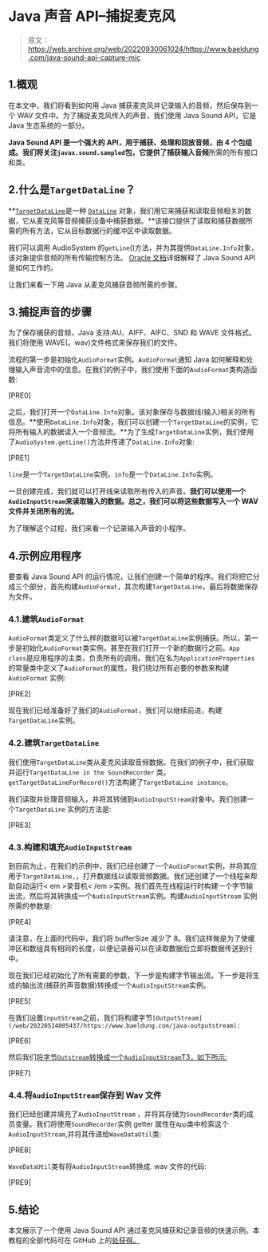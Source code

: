# Java 声音 API–捕捉麦克风

> 原文：<https://web.archive.org/web/20220930061024/https://www.baeldung.com/java-sound-api-capture-mic>

## 1.概观

在本文中，我们将看到如何用 Java 捕获麦克风并记录输入的音频，然后保存到一个 WAV 文件中。为了捕捉麦克风传入的声音，我们使用 Java Sound API，它是 Java 生态系统的一部分。

**Java Sound API 是一个强大的 API，用于捕获、处理和回放音频，由 4 个包组成。我们将关注`javax.sound.sampled`包，它提供了捕获输入音频**所需的所有接口和类。

## 2.什么是`TargetDataLine`？

**[`TargetDataLine`](https://web.archive.org/web/20220524005437/https://docs.oracle.com/en/java/javase/11/docs/api/java.desktop/javax/sound/sampled/TargetDataLine.html)是一种 [`DataLine`](https://web.archive.org/web/20220524005437/https://docs.oracle.com/en/java/javase/11/docs/api/java.desktop/javax/sound/sampled/DataLine.html) 对象，我们用它来捕获和读取音频相关的数据，它从麦克风等音频捕获设备中捕获数据。**该接口提供了读取和捕获数据所需的所有方法，它从目标数据行的缓冲区中读取数据。

我们可以调用 AudioSystem 的`getLine`()方法，并为其提供`DataLine.Info`对象，该对象提供音频的所有传输控制方法。 [Oracle 文档](https://web.archive.org/web/20220524005437/https://docs.oracle.com/javase/8/docs/technotes/guides/sound/programmer_guide/chapter2.html)详细解释了 Java Sound API 是如何工作的。

让我们来看一下用 Java 从麦克风捕获音频所需的步骤。

## 3.捕捉声音的步骤

为了保存捕获的音频，Java 支持:AU、AIFF、AIFC、SND 和 WAVE 文件格式。我们将使用 WAVE(。wav)文件格式来保存我们的文件。

流程的第一步是初始化`AudioFormat`实例。`AudioFormat`通知 Java 如何解释和处理输入声音流中的信息。在我们的例子中，我们使用下面的`AudioFormat`类构造函数:

[PRE0]

之后，我们打开一个`DataLine.Info`对象。该对象保存与数据线(输入)相关的所有信息。**使用`DataLine.Info`对象，我们可以创建一个`TargetDataLine`的实例，它将所有输入的数据读入一个音频流。**为了生成`TargetDataLine`实例，我们使用了`AudioSystem.getLine()`方法并传递了`DataLine.Info`对象:

[PRE1]

`line`是一个`TargetDataLine`实例，`info`是一个`DataLine.Info`实例。

一旦创建完成，我们就可以打开线来读取所有传入的声音。**我们可以使用一个`AudioInputStream`来读取输入的数据。总之，我们可以将这些数据写入一个 WAV 文件并关闭所有的流。**

为了理解这个过程，我们来看一个记录输入声音的小程序。

## 4.示例应用程序

要查看 Java Sound API 的运行情况，让我们创建一个简单的程序。我们将把它分成三个部分，首先构建`AudioFormat`，其次构建`TargetDataLine`，最后将数据保存为文件。

### 4.1.建筑`AudioFormat`

`AudioFormat`类定义了什么样的数据可以被`TargetDataLine`实例捕获。所以，第一步是初始化`AudioFormat`类实例，甚至在我们打开一个新的数据行之前。`App class`是应用程序的主类，负责所有的调用。我们在名为`ApplicationProperties`的常量类中定义了`AudioFormat`的属性。我们绕过所有必要的参数来构建`AudioFormat` 实例:

[PRE2]

现在我们已经准备好了我们的`AudioFormat`，我们可以继续前进，构建`TargetDataLine`实例。

### 4.2.建筑`TargetDataLine`

我们使用`TargetDataLine`类从麦克风读取音频数据。在我们的例子中，我们获取并运行`TargetDataLine in the SoundRecorder` 类。`getTargetDataLineForRecord()`方法构建了`TargetDataLine instance`。

我们读取并处理音频输入，并将其转储到`AudioInputStream`对象中。我们创建一个`TargetDataLine` 实例的方法是:

[PRE3]

### 4.3.构建和填充`AudioInputStream`

到目前为止，在我们的示例中，我们已经创建了一个`AudioFormat`实例，并将其应用于`TargetDataLine,`，打开数据线以读取音频数据。我们还创建了一个线程来帮助自动运行< em >录音机< /em >实例。我们首先在线程运行时构建一个字节输出流，然后将其转换成一个`AudioInputStream`实例。构建`AudioInputStream` 实例所需的参数是:

[PRE4]

请注意，在上面的代码中，我们将 bufferSize 减少了 8。我们这样做是为了使缓冲区和数组具有相同的长度，以便记录器可以在读取数据后立即将数据传送到行中。

现在我们已经初始化了所有需要的参数，下一步是构建字节输出流。下一步是将生成的输出流(捕获的声音数据)转换成一个`AudioInputStream`实例。

[PRE5]

在我们设置`InputStream`之前，我们将构建字节`[OutputStream](/web/20220524005437/https://www.baeldung.com/java-outputstream):`

[PRE6]

然后我们[将字节`Outstream`转换成一个`AudioInputStream`T3，如下所示:](/web/20220524005437/https://www.baeldung.com/convert-byte-array-to-input-stream)

[PRE7]

### 4.4.将`AudioInputStream`保存到 Wav 文件

我们已经创建并填充了`AudioInputStream` ，并将其存储为`SoundRecorder`类的成员变量。我们将使用`SoundRecorder`实例 getter 属性在`App`类中检索这个`AudioInputStream`,并将其传递给`WaveDataUtil`类:

[PRE8]

`WaveDataUtil`类有将`AudioInputStream`转换成. wav 文件的代码:

[PRE9]

## 5.结论

本文展示了一个使用 Java Sound API 通过麦克风捕获和记录音频的快速示例。本教程的全部代码可在 GitHub 上的[处获得。](https://web.archive.org/web/20220524005437/https://github.com/eugenp/tutorials/tree/master/core-java-modules/core-java-os)